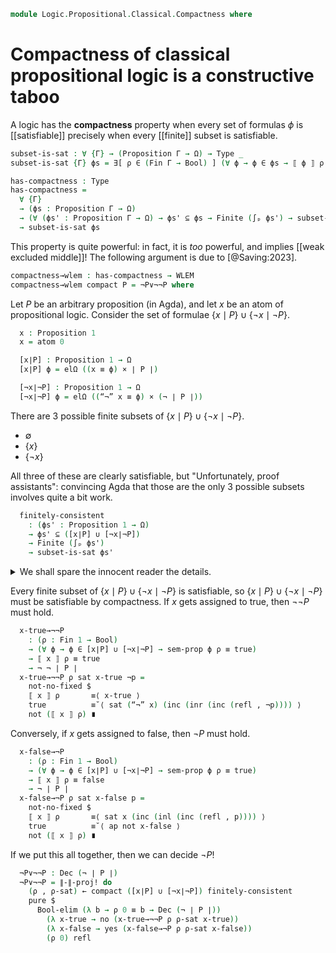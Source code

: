 <!--
```agda
open import 1Lab.Classical
open import 1Lab.Prelude

open import Data.Fin.Indexed
open import Data.Power
open import Data.Bool
open import Data.Dec
open import Data.Fin
open import Data.Nat
open import Data.Sum

open import Logic.Propositional.Classical

open import Meta.Brackets
```
-->

```agda
module Logic.Propositional.Classical.Compactness where
```

# Compactness of classical propositional logic is a constructive taboo

A logic has the **compactness** property when every set of formulas $\phi$
is [[satisfiable]] precisely when every [[finite]] subset is satisfiable.

<!--
```agda
private variable
  ℓ : Level
  Γ Δ Θ : Nat
  ψ θ ζ : Ctx Γ
  P Q R : Proposition Γ
```
-->

```agda
subset-is-sat : ∀ {Γ} → (Proposition Γ → Ω) → Type _
subset-is-sat {Γ} ϕs = ∃[ ρ ∈ (Fin Γ → Bool) ] (∀ ϕ → ϕ ∈ ϕs → ⟦ ϕ ⟧ ρ ≡ true)

has-compactness : Type
has-compactness =
  ∀ {Γ}
  → (ϕs : Proposition Γ → Ω)
  → (∀ (ϕs' : Proposition Γ → Ω) → ϕs' ⊆ ϕs → Finite (∫ₚ ϕs') → subset-is-sat ϕs')
  → subset-is-sat ϕs
```

This property is quite powerful: in fact, it is *too* powerful, and implies
[[weak excluded middle]]! The following argument is due to [@Saving:2023].

```agda
compactness→wlem : has-compactness → WLEM
compactness→wlem compact P = ¬P∨¬¬P where
```

Let $P$ be an arbitrary proposition (in Agda), and let $x$ be an atom
of propositional logic. Consider the set of formulae
$\{ x \mid P \} \cup \{ \lnot x \mid \lnot P \}$.

```agda
  x : Proposition 1
  x = atom 0

  [x∣P] : Proposition 1 → Ω
  [x∣P] ϕ = elΩ ((x ≡ ϕ) × ∣ P ∣)

  [¬x∣¬P] : Proposition 1 → Ω
  [¬x∣¬P] ϕ = elΩ ((“¬” x ≡ ϕ) × (¬ ∣ P ∣))
```

There are 3 possible finite subsets of
$\{ x \mid P \} \cup \{ \lnot x \mid \lnot P \}$.

* $\emptyset$
* $\{ x \}$
* $\{ \lnot x \}$

All three of these are clearly satisfiable, but "Unfortunately, proof
assistants": convincing Agda that those are the only 3 possible subsets
involves quite a bit work.

```agda
  finitely-consistent
    : (ϕs' : Proposition 1 → Ω)
    → ϕs' ⊆ ([x∣P] ∪ [¬x∣¬P])
    → Finite (∫ₚ ϕs')
    → subset-is-sat ϕs'
```

<details>
<summary>We shall spare the innocent reader the details.
</summary>

```agda
  finitely-consistent ϕs' sub (fin {zero} ∥enum∥) =
    pure $ (λ _ → true) , λ ϕ ϕ∈ϕs' → absurd (card-zero→empty ∥enum∥ (ϕ , ϕ∈ϕs'))
  finitely-consistent ϕs' sub (fin {suc zero} ∥enum∥) = do
    enum ← ∥enum∥
    let module enum = Equiv enum
    let (ϕ , ϕ∈ϕs') = enum.from 0
    sub ϕ ϕ∈ϕs' <&> λ where
      (inl xp) →
        (λ _ → true) , λ ϕ' ϕ'∈ϕs' → ∥-∥-proj! do
          sub ϕ' ϕ'∈ϕs' >>= λ where
            (inl xp') → □-tr do
              (x=ϕ' , _) ← xp'
              pure (subst (λ e → ⟦ e ⟧ (λ _ → true) ≡ true) x=ϕ' refl)
            (inr ¬xp') → □-tr do
              (_ , p) ← xp
              (_ , ¬p) ← ¬xp'
              absurd (¬p p)
      (inr ¬xp) →
        (λ _ → false) , λ ϕ' ϕ'∈ϕs' → ∥-∥-proj! do
          sub ϕ' ϕ'∈ϕs' >>= λ where
            (inl xp') → □-tr do
              (_ , ¬p) ← ¬xp
              (_ , p) ← xp'
              absurd (¬p p)
            (inr ¬xp') → □-tr do
              (¬x=ϕ' , _) ← ¬xp'
              pure (subst (λ e → ⟦ e ⟧ (λ _ → false) ≡ true) ¬x=ϕ' refl)
  finitely-consistent ϕs' sub (fin {suc (suc n)} ∥enum∥) = do
      enum ← ∥enum∥
      let module enum = Equiv enum
      let (ϕ , ϕ∈ϕs') = enum.from 0
      let (ϕ' , ϕ'∈ϕs') = enum.from 1
      sub ϕ ϕ∈ϕs' >>= λ where
        (inl xp) → sub ϕ' ϕ'∈ϕs' >>= λ where
          (inl xp') → □-tr do
            (x=ϕ , _) ← xp
            (x=ϕ' , _) ← xp'
            absurd
              (fzero≠fsuc $
                sym (enum.ε 0)
                ∙ ap enum.to (Σ-prop-path! (sym x=ϕ ∙ x=ϕ'))
                ∙ enum.ε 1)
          (inr ¬xp') → □-tr do
            (_ , p) ← xp
            (_ , ¬p) ← ¬xp'
            absurd (¬p p)
        (inr ¬xp) → sub ϕ' ϕ'∈ϕs' >>= λ where
          (inl xp') → □-tr do
            (_ , ¬p) ← ¬xp
            (_ , p) ← xp'
            absurd (¬p p)
          (inr ¬xp') → □-tr do
            (x=ϕ , _) ← ¬xp
            (x=ϕ' , _) ← ¬xp'
            absurd
              (fzero≠fsuc $
                sym (enum.ε 0)
                ∙ ap enum.to (Σ-prop-path! (sym x=ϕ ∙ x=ϕ'))
                ∙ enum.ε 1)
```
</details>

Every finite subset of $\{ x \mid P \} \cup \{ \lnot x \mid \lnot P \}$
is satisfiable, so $\{ x \mid P \} \cup \{ \lnot x \mid \lnot P \}$ must
be satisfiable by compactness. If $x$ gets assigned to true, then
$\neg \neg P$ must hold.

```agda
  x-true→¬¬P
    : (ρ : Fin 1 → Bool)
    → (∀ ϕ → ϕ ∈ [x∣P] ∪ [¬x∣¬P] → sem-prop ϕ ρ ≡ true)
    → ⟦ x ⟧ ρ ≡ true
    → ¬ ¬ ∣ P ∣
  x-true→¬¬P ρ sat x-true ¬p =
    not-no-fixed $
    ⟦ x ⟧ ρ       ≡⟨ x-true ⟩
    true          ≡˘⟨ sat (“¬” x) (inc (inr (inc (refl , ¬p)))) ⟩
    not (⟦ x ⟧ ρ) ∎
```

Conversely, if $x$ gets assigned to false, then $\neg P$ must hold.

```agda
  x-false→¬P
    : (ρ : Fin 1 → Bool)
    → (∀ ϕ → ϕ ∈ [x∣P] ∪ [¬x∣¬P] → sem-prop ϕ ρ ≡ true)
    → ⟦ x ⟧ ρ ≡ false
    → ¬ ∣ P ∣
  x-false→¬P ρ sat x-false p =
    not-no-fixed $
    ⟦ x ⟧ ρ       ≡⟨ sat x (inc (inl (inc (refl , p)))) ⟩
    true          ≡˘⟨ ap not x-false ⟩
    not (⟦ x ⟧ ρ) ∎
```

If we put this all together, then we can decide $\neg P$!

```agda
  ¬P∨¬¬P : Dec (¬ ∣ P ∣)
  ¬P∨¬¬P = ∥-∥-proj! do
    (ρ , ρ-sat) ← compact ([x∣P] ∪ [¬x∣¬P]) finitely-consistent
    pure $
      Bool-elim (λ b → ρ 0 ≡ b → Dec (¬ ∣ P ∣))
        (λ x-true → no (x-true→¬¬P ρ ρ-sat x-true))
        (λ x-false → yes (x-false→¬P ρ ρ-sat x-false))
        (ρ 0) refl
```
